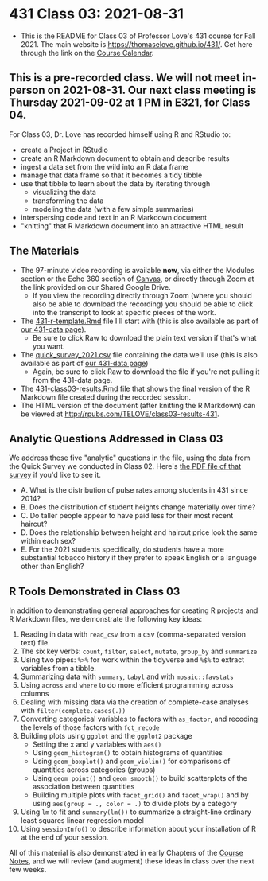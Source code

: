 # 431 Class 03: 2021-08-31

- This is the README for Class 03 of Professor Love's 431 course for Fall 2021. The main website is https://thomaselove.github.io/431/. Get here through the link on the [Course Calendar](https://thomaselove.github.io/431/calendar.html).

## This is a pre-recorded class. We will not meet in-person on 2021-08-31. Our next class meeting is Thursday 2021-09-02 at 1 PM in E321, for Class 04.

For Class 03, Dr. Love has recorded himself using R and RStudio to:

- create a Project in RStudio
- create an R Markdown document to obtain and describe results
- ingest a data set from the wild into an R data frame
- manage that data frame so that it becomes a tidy tibble
- use that tibble to learn about the data by iterating through
  - visualizing the data
  - transforming the data
  - modeling the data (with a few simple summaries)
- interspersing code and text in an R Markdown document
- "knitting" that R Markdown document into an attractive HTML result

## The Materials

- The 97-minute video recording is available **now**, via either the Modules section or the Echo 360 section of [Canvas](https://canvas.case.edu/), or directly through Zoom at the link provided on our Shared Google Drive.
    - If you view the recording directly through Zoom (where you should also be able to download the recording) you should be able to click into the transcript to look at specific pieces of the work.
- The [431-r-template.Rmd](https://github.com/THOMASELOVE/431-2021/blob/main/classes/class03/431-first-r-template.Rmd) file I'll start with (this is also available as part of [our 431-data page](https://github.com/THOMASELOVE/431-data)).
    - Be sure to click Raw to download the plain text version if that's what you want.
- The [quick_survey_2021.csv](https://github.com/THOMASELOVE/431-2021/blob/main/classes/class03/data/quick_survey_2021.csv) file containing the data we'll use (this is also available as part of [our 431-data page](https://github.com/THOMASELOVE/431-data))
    - Again, be sure to click Raw to download the file if you're not pulling it from the 431-data page.
- The [431-class03-results.Rmd](https://github.com/THOMASELOVE/431-2021/blob/main/classes/class03/431-class03-results.Rmd) file that shows the final version of the R Markdown file created during the recorded session.
- The HTML version of the document (after knitting the R Markdown) can be viewed at http://rpubs.com/TELOVE/class03-results-431.

## Analytic Questions Addressed in Class 03

We address these five "analytic" questions in the file, using the data from the Quick Survey we conducted in Class 02. Here's [the PDF file of that survey](https://github.com/THOMASELOVE/431-2021/blob/main/classes/class02/431_quick_survey_2021-08-26.pdf) if you'd like to see it.

- A. What is the distribution of pulse rates among students in 431 since 2014?
- B. Does the distribution of student heights change materially over time?
- C. Do taller people appear to have paid less for their most recent haircut?
- D. Does the relationship between height and haircut price look the same within each sex?
- E. For the 2021 students specifically, do students have a more substantial tobacco history if they prefer to speak English or a language other than English?

## R Tools Demonstrated in Class 03

In addition to demonstrating general approaches for creating R projects and R Markdown files, we demonstrate the following key ideas:

1. Reading in data with `read_csv` from a csv (comma-separated version text) file.
2. The six key verbs: `count`, `filter`, `select`, `mutate`, `group_by` and `summarize`
3. Using two pipes: `%>%` for work within the tidyverse and `%$%` to extract variables from a tibble.
4. Summarizing data with `summary`, `tabyl` and with `mosaic::favstats`
5. Using `across` and `where` to do more efficient programming across columns
6. Dealing with missing data via the creation of complete-case analyses with `filter(complete.cases(.))`
7. Converting categorical variables to factors with `as_factor`, and recoding the levels of those factors with `fct_recode`
8. Building plots using `ggplot` and the `ggplot2` package
    - Setting the x and y variables with `aes()`
    - Using `geom_histogram()` to obtain histograms of quantities
    - Using `geom_boxplot()` and `geom_violin()` for comparisons of quantities across categories (groups)
    - Using `geom_point()` and `geom_smooth()` to build scatterplots of the association between quantities
    - Building multiple plots with `facet_grid()` and `facet_wrap()` and by using `aes(group = ., color = .)` to divide plots by a category
9. Using `lm` to fit and `summary(lm())` to summarize a straight-line ordinary least squares linear regression model
10. Using `sessionInfo()` to describe information about your installation of R at the end of your session.

All of this material is also demonstrated in early Chapters of the [Course Notes](https://thomaselove.github.io/431-notes/), and we will review (and augment) these ideas in class over the next few weeks.

